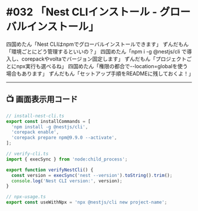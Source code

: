 # #032 「Nest CLIインストール - グローバルインストール」

四国めたん「Nest CLIはnpmでグローバルインストールできます」
ずんだもん「環境ごとにどう管理するといいの？」
四国めたん「npm i -g @nestjs/cli で導入し、corepackやvoltaでバージョン固定します」
ずんだもん「プロジェクトごとにnpx実行も選べるね」
四国めたん「権限の都合で--location=globalを使う場合もあります」
ずんだもん「セットアップ手順をREADMEに残しておくよ！」

---

## 📺 画面表示用コード

```typescript
// install-nest-cli.ts
export const installCommands = [
  'npm install -g @nestjs/cli',
  'corepack enable',
  'corepack prepare npm@9.9.0 --activate',
];

// verify-cli.ts
import { execSync } from 'node:child_process';

export function verifyNestCli() {
  const version = execSync('nest --version').toString().trim();
  console.log('Nest CLI version:', version);
}

// npx-usage.ts
export const useWithNpx = 'npx @nestjs/cli new project-name';
```
